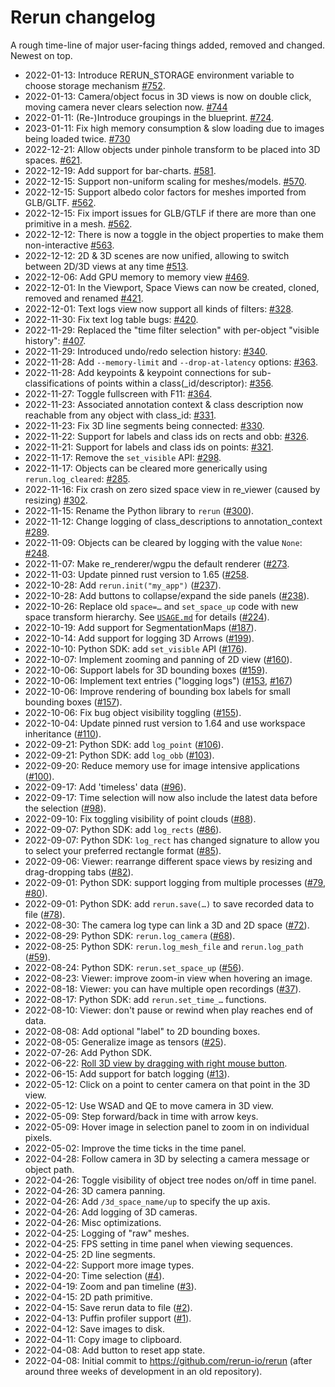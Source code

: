 # Rerun changelog

A rough time-line of major user-facing things added, removed and changed. Newest on top.

* 2022-01-13: Introduce RERUN_STORAGE environment variable to choose storage mechanism [#752](https://github.com/rerun-io/rerun/pull/752).
* 2022-01-13: Camera/object focus in 3D views is now on double click, moving camera never clears selection now. [#744](https://github.com/rerun-io/rerun/pull/744)
* 2022-01-11: (Re-)Introduce groupings in the blueprint. [#724](https://github.com/rerun-io/rerun/pull/724).
* 2023-01-11: Fix high memory consumption & slow loading due to images being loaded twice. [#730](https://github.com/rerun-io/rerun/pull/730)
* 2022-12-21: Allow objects under pinhole transform to be placed into 3D spaces. [#621](https://github.com/rerun-io/rerun/pull/621).
* 2022-12-19: Add support for bar-charts. [#581](https://github.com/rerun-io/rerun/pull/581).
* 2022-12-15: Support non-uniform scaling for meshes/models. [#570](https://github.com/rerun-io/rerun/pull/570).
* 2022-12-15: Support albedo color factors for meshes imported from GLB/GLTF. [#562](https://github.com/rerun-io/rerun/pull/562).
* 2022-12-15: Fix import issues for GLB/GTLF if there are more than one primitive in a mesh. [#562](https://github.com/rerun-io/rerun/pull/562).
* 2022-12-12: There is now a toggle in the object properties to make them non-interactive [#563](https://github.com/rerun-io/rerun/pull/563).
* 2022-12-12: 2D & 3D scenes are now unified, allowing to switch between 2D/3D views at any time [#513](https://github.com/rerun-io/rerun/pull/513).
* 2022-12-06: Add GPU memory to memory view [#469](https://github.com/rerun-io/rerun/pull/469).
* 2022-12-01: In the Viewport, Space Views can now be created, cloned, removed and renamed [#421](https://github.com/rerun-io/rerun/pull/421).
* 2022-12-01: Text logs view now support all kinds of filters: [#328](https://github.com/rerun-io/rerun/pull/328).
* 2022-11-30: Fix text log table bugs: [#420](https://github.com/rerun-io/rerun/pull/420).
* 2022-11-29: Replaced the "time filter selection" with per-object "visible history": [#407](https://github.com/rerun-io/rerun/pull/407).
* 2022-11-29: Introduced undo/redo selection history: [#340](https://github.com/rerun-io/rerun/pull/340).
* 2022-11-28: Add `--memory-limit` and `--drop-at-latency` options: [#363](https://github.com/rerun-io/rerun/pull/363).
* 2022-11-28: Add keypoints & keypoint connections for sub-classifications of points within a class(_id/descriptor): [#356](https://github.com/rerun-io/rerun/pull/356).
* 2022-11-27: Toggle fullscreen with F11: [#364](https://github.com/rerun-io/rerun/pull/364).
* 2022-11-23: Associated annotation context & class description now reachable from any object with class_id: [#331](https://github.com/rerun-io/rerun/pull/331).
* 2022-11-23: Fix 3D line segments being connected: [#330](https://github.com/rerun-io/rerun/pull/330).
* 2022-11-22: Support for labels and class ids on rects and obb: [#326](https://github.com/rerun-io/rerun/pull/326).
* 2022-11-21: Support for labels and class ids on points: [#321](https://github.com/rerun-io/rerun/pull/321).
* 2022-11-17: Remove the `set_visible` API: [#298](https://github.com/rerun-io/rerun/pull/298).
* 2022-11-17: Objects can be cleared more generically using `rerun.log_cleared`: [#285](https://github.com/rerun-io/rerun/pull/285).
* 2022-11-16: Fix crash on zero sized space view in re_viewer (caused by resizing) [#302](https://github.com/rerun-io/rerun/pull/302).
* 2022-11-15: Rename the Python library to `rerun` ([#300](https://github.com/rerun-io/rerun/pull/300)).
* 2022-11-12: Change logging of class_descriptions to annotation_context [#289](https://github.com/rerun-io/rerun/pull/289).
* 2022-11-09: Objects can be cleared by logging with the value `None`: [#248](https://github.com/rerun-io/rerun/pull/248).
* 2022-11-07: Make re_renderer/wgpu the default renderer ([#273](https://github.com/rerun-io/rerun/pull/273).
* 2022-11-03: Update pinned rust version to 1.65 ([#258](https://github.com/rerun-io/rerun/pull/258).
* 2022-10-28: Add `rerun.init("my_app")` ([#237](https://github.com/rerun-io/rerun/pull/237)).
* 2022-10-28: Add buttons to collapse/expand the side panels ([#238](https://github.com/rerun-io/rerun/pull/238)).
* 2022-10-26: Replace old `space=…` and `set_space_up` code with new space transform hierarchy. See [`USAGE.md`](rerun_py/USAGE.md) for details ([#224](https://github.com/rerun-io/rerun/pull/224)).
* 2022-10-19: Add support for SegmentationMaps ([#187](https://github.com/rerun-io/rerun/pull/187)).
* 2022-10-14: Add support for logging 3D Arrows ([#199](https://github.com/rerun-io/rerun/pull/199)).
* 2022-10-10: Python SDK: add `set_visible` API ([#176](https://github.com/rerun-io/rerun/pull/176)).
* 2022-10-07: Implement zooming and panning of 2D view ([#160](https://github.com/rerun-io/rerun/pull/160)).
* 2022-10-06: Support labels for 3D bounding boxes ([#159](https://github.com/rerun-io/rerun/pull/159)).
* 2022-10-06: Implement text entries ("logging logs") ([#153](https://github.com/rerun-io/rerun/pull/153), [#167](https://github.com/rerun-io/rerun/pull/167))
* 2022-10-06: Improve rendering of bounding box labels for small bounding boxes ([#157](https://github.com/rerun-io/rerun/pull/157)).
* 2022-10-06: Fix bug object visibility toggling ([#155](https://github.com/rerun-io/rerun/pull/155)).
* 2022-10-04: Update pinned rust version to 1.64 and use workspace inheritance ([#110](https://github.com/rerun-io/rerun/pull/110)).
* 2022-09-21: Python SDK: add `log_point` ([#106](https://github.com/rerun-io/rerun/pull/106)).
* 2022-09-21: Python SDK: add `log_obb` ([#103](https://github.com/rerun-io/rerun/pull/103)).
* 2022-09-20: Reduce memory use for image intensive applications ([#100](https://github.com/rerun-io/rerun/pull/100)).
* 2022-09-17: Add 'timeless' data ([#96](https://github.com/rerun-io/rerun/pull/96)).
* 2022-09-17: Time selection will now also include the latest data before the selection ([#98](https://github.com/rerun-io/rerun/pull/98)).
* 2022-09-10: Fix toggling visibility of point clouds ([#88](https://github.com/rerun-io/rerun/pull/88)).
* 2022-09-07: Python SDK: add `log_rects` ([#86](https://github.com/rerun-io/rerun/pull/86)).
* 2022-09-07: Python SDK: `log_rect` has changed signature to allow you to select your preferred rectangle format ([#85](https://github.com/rerun-io/rerun/pull/85)).
* 2022-09-06: Viewer: rearrange different space views by resizing and drag-dropping tabs ([#82](https://github.com/rerun-io/rerun/pull/82)).
* 2022-09-01: Python SDK: support logging from multiple processes ([#79](https://github.com/rerun-io/rerun/pull/79), [#80](https://github.com/rerun-io/rerun/pull/80)).
* 2022-09-01: Python SDK: add `rerun.save(…)` to save recorded data to file ([#78](https://github.com/rerun-io/rerun/pull/78)).
* 2022-08-30: The camera log type can link a 3D and 2D space ([#72](https://github.com/rerun-io/rerun/pull/72)).
* 2022-08-29: Python SDK: `rerun.log_camera` ([#68](https://github.com/rerun-io/rerun/pull/68)).
* 2022-08-25: Python SDK: `rerun.log_mesh_file` and `rerun.log_path` ([#59](https://github.com/rerun-io/rerun/pull/59)).
* 2022-08-24: Python SDK: `rerun.set_space_up` ([#56](https://github.com/rerun-io/rerun/pull/56)).
* 2022-08-23: Viewer: improve zoom-in view when hovering an image.
* 2022-08-18: Viewer: you can have multiple open recordings ([#37](https://github.com/rerun-io/rerun/pull/37)).
* 2022-08-17: Python SDK: add `rerun.set_time_…` functions.
* 2022-08-10: Viewer: don't pause or rewind when play reaches end of data.
* 2022-08-08: Add optional "label" to 2D bounding boxes.
* 2022-08-05: Generalize image as tensors ([#25](https://github.com/rerun-io/rerun/pull/25)).
* 2022-07-26: Add Python SDK.
* 2022-06-22: [Roll 3D view by dragging with right mouse button](https://github.com/rerun-io/rerun/commit/9db2a5ab49c136476b4252cf706d51d942c950f8).
* 2022-06-15: Add support for batch logging ([#13](https://github.com/rerun-io/rerun/pull/13)).
* 2022-05-12: Click on a point to center camera on that point in the 3D view.
* 2022-05-12: Use WSAD and QE to move camera in 3D view.
* 2022-05-09: Step forward/back in time with arrow keys.
* 2022-05-09: Hover image in selection panel to zoom in on individual pixels.
* 2022-05-02: Improve the time ticks in the time panel.
* 2022-04-28: Follow camera in 3D by selecting a camera message or object path.
* 2022-04-26: Toggle visibility of object tree nodes on/off in time panel.
* 2022-04-26: 3D camera panning.
* 2022-04-26: Add `/3d_space_name/up` to specify the up axis.
* 2022-04-26: Add logging of 3D cameras.
* 2022-04-26: Misc optimizations.
* 2022-04-25: Logging of "raw" meshes.
* 2022-04-25: FPS setting in time panel when viewing sequences.
* 2022-04-25: 2D line segments.
* 2022-04-22: Support more image types.
* 2022-04-20: Time selection ([#4](https://github.com/rerun-io/rerun/pull/4)).
* 2022-04-19: Zoom and pan timeline ([#3](https://github.com/rerun-io/rerun/pull/3)).
* 2022-04-15: 2D path primitive.
* 2022-04-15: Save rerun data to file ([#2](https://github.com/rerun-io/rerun/pull/2)).
* 2022-04-13: Puffin profiler support ([#1](https://github.com/rerun-io/rerun/pull/1)).
* 2022-04-12: Save images to disk.
* 2022-04-11: Copy image to clipboard.
* 2022-04-08: Add button to reset app state.
* 2022-04-08: Initial commit to https://github.com/rerun-io/rerun (after around three weeks of development in an old repository).
